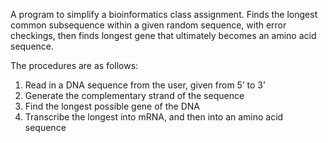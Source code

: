 A program to simplify a bioinformatics class assignment. 
Finds the longest common subsequence within a given random sequence, with error checkings, then finds longest gene that ultimately becomes an amino acid sequence.

The procedures are as follows:

1. Read in a DNA sequence from the user, given from 5’ to 3’
2. Generate the complementary strand of the sequence
3. Find the longest possible gene of the DNA
4. Transcribe the longest into mRNA, and then into an amino acid sequence 
